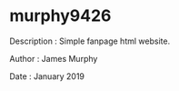 # murphy9426

Description : Simple fanpage html website.

Author : James Murphy

Date : January 2019
